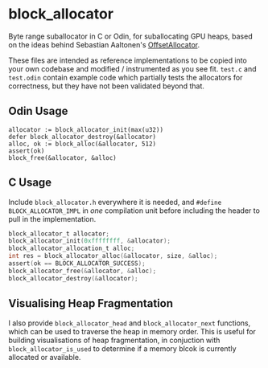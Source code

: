 # block_allocator

Byte range suballocator in C or Odin, for suballocating GPU heaps, based on the ideas behind Sebastian Aaltonen's [OffsetAllocator](https://github.com/sebbbi/OffsetAllocator/blob/main/offsetAllocator.cpp).

These files are intended as reference implementations to be copied into your own codebase and modified / instrumented as you see fit. 
`test.c` and `test.odin` contain example code which partially tests the allocators for correctness, but they have not been validated
beyond that.

## Odin Usage

```odin
allocator := block_allocator_init(max(u32))
defer block_allocator_destroy(&allocator)
alloc, ok := block_alloc(&allocator, 512)
assert(ok)
block_free(&allocator, &alloc)
```

## C Usage

Include `block_allocator.h` everywhere it is needed, and `#define BLOCK_ALLOCATOR_IMPL` in _one_ compilation unit before including the
header to pull in the implementation.

```c
block_allocator_t allocator;
block_allocator_init(0xffffffff, &allocator);
block_allocator_allocation_t alloc;
int res = block_allocator_alloc(&allocator, size, &alloc);
assert(ok == BLOCK_ALLOCATOR_SUCCESS);
block_allocator_free(&allocator, &alloc);
block_allocator_destroy(&allocator);
```

## Visualising Heap Fragmentation

I also provide `block_allocator_head` and `block_allocator_next` functions, which can be used to traverse the heap in
memory order. This is useful for building visualisations of heap fragmentation, in conjuction with `block_allocator_is_used`
to determine if a memory blcok is currently allocated or available.